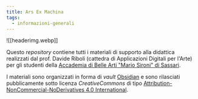 ```yaml
---
title: Ars Ex Machina
tags:
  - informazioni-generali
---
```


![[headerimg.webp]]

Questo *repository* contiene tutti i materiali di supporto alla didattica realizzati dal prof. Davide Riboli (cattedra di Applicazioni Digitali per l'Arte) per gli studenti della [Accademia di Belle Arti "Mario Sironi" di Sassari](http://accademiasironi.it).

I materiali sono organizzati in forma di *vault* [Obsidian](https://obsidian.md) e sono rilasciati pubblicamente  sotto licenza *CreativeCommons* di tipo [Attribution-NonCommercial-NoDerivatives 4.0 International](https://creativecommons.org/licenses/by-nc-nd/4.0/).